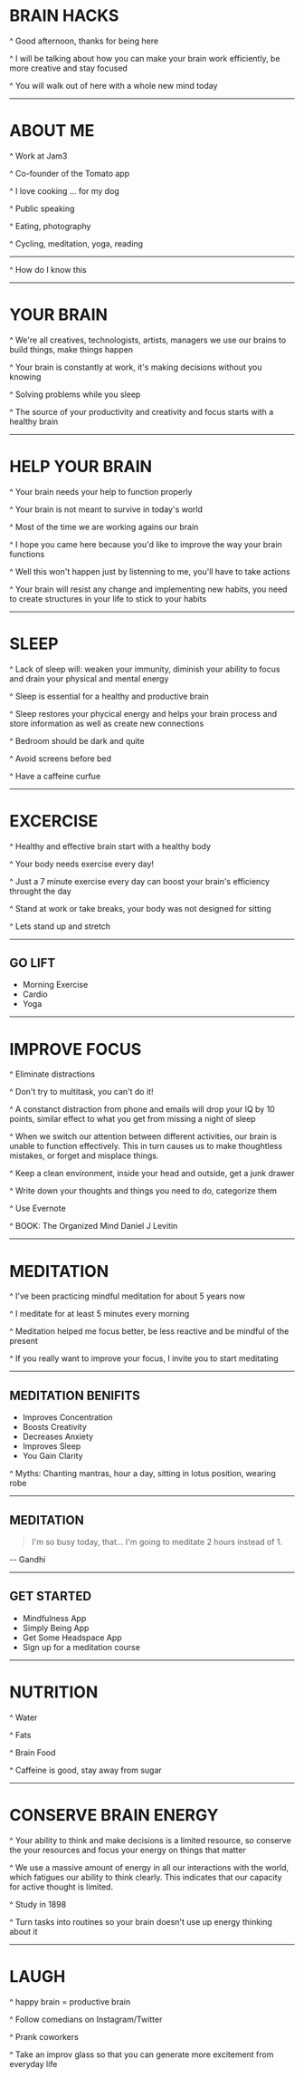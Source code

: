 # BRAIN HACKS

^ Good afternoon, thanks for being here

^ I will be talking about how you can make your brain work efficiently, be more creative and stay focused

^ You will walk out of here with a whole new mind today

---

# ABOUT ME

^ Work at Jam3

^ Co-founder of the Tomato app

^ I love cooking ... for my dog

^ Public speaking

^ Eating, photography

^ Cycling, meditation, yoga, reading

---

^ How do I know this

---

# YOUR BRAIN

^ We're all creatives, technologists, artists, managers we use our brains to build things, make things happen

^ Your brain is constantly at work, it's making decisions without you knowing

^ Solving problems while you sleep

^ The source of your productivity and creativity and focus starts with a healthy brain

---

# HELP YOUR BRAIN

^ Your brain needs your help to function properly

^ Your brain is not meant to survive in today's world

^ Most of the time we are working agains our brain

^ I hope you came here because you'd like to improve the way your brain functions

^ Well this won't happen just by listenning to me, you'll have to take actions

^ Your brain will resist any change and implementing new habits, you need to create structures in your life to stick to your habits

---

# SLEEP

^ Lack of sleep will: weaken your immunity, diminish your ability to focus and drain your physical and mental energy

^ Sleep is essential for a healthy and productive brain

^ Sleep restores your phycical energy and helps your brain process and store information as well as create new connections

^ Bedroom should be dark and quite

^ Avoid screens before bed

^ Have a caffeine curfue

---

# EXCERCISE

^ Healthy and effective brain start with a healthy body

^ Your body needs exercise every day!

^ Just a 7 minute exercise every day can boost your brain's efficiency throught the day

^ Stand at work or take breaks, your body was not designed for sitting

^ Lets stand up and stretch

---

## GO LIFT

- Morning Exercise
- Cardio
- Yoga

---

# IMPROVE FOCUS

^ Eliminate distractions

^ Don't try to multitask, you can't do it!

^ A constanct distraction from phone and emails will drop your IQ by 10 points, similar effect to what you get from missing a night of sleep

^ When we switch our attention between different activities, our brain is unable to function effectively. This in turn causes us to make thoughtless mistakes, or forget and misplace things.

^ Keep a clean environment, inside your head and outside, get a junk drawer

^ Write down your thoughts and things you need to do, categorize them

^ Use Evernote

^ BOOK: The Organized Mind Daniel J Levitin

---

# MEDITATION

^ I've been practicing mindful meditation for about 5 years now

^ I meditate for at least 5 minutes every morning

^ Meditation helped me focus better, be less reactive and be mindful of the present

^ If you really want to improve your focus, I invite you to start meditating

---

## MEDITATION BENIFITS

- Improves Concentration
- Boosts Creativity
- Decreases Anxiety
- Improves Sleep
- You Gain Clarity

^ Myths: Chanting mantras, hour a day, sitting in lotus position, wearing robe

---

## MEDITATION

> I'm so busy today, that... I'm going to meditate 2 hours instead of 1.

-- Gandhi

---

## GET STARTED

- Mindfulness App
- Simply Being App
- Get Some Headspace App
- Sign up for a meditation course

---

# NUTRITION

^ Water

^ Fats

^ Brain Food

^ Caffeine is good, stay away from sugar

---

# CONSERVE BRAIN ENERGY

^ Your ability to think and make decisions is a limited resource, so conserve the your resources and focus your energy on things that matter

^ We use a massive amount of energy in all our interactions with the world, which fatigues our ability to think clearly. This indicates that our capacity for active thought is limited.

^ Study in 1898

^ Turn tasks into routines so your brain doesn't use up energy thinking about it

---

# LAUGH

^ happy brain = productive brain

^ Follow comedians on Instagram/Twitter

^ Prank coworkers

^ Take an improv glass so that you can generate more excitement from everyday life

